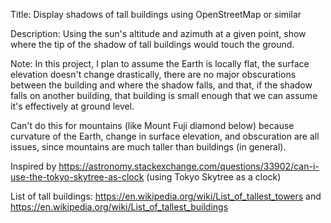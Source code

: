 Title: Display shadows of tall buildings using OpenStreetMap or similar

Description: Using the sun's altitude and azimuth at a given point,
show where the tip of the shadow of tall buildings would touch the
ground.

Note: In this project, I plan to assume the Earth is locally flat, the
surface elevation doesn't change drastically, there are no major
obscurations between the building and where the shadow falls, and
that, if the shadow falls on another building, that building is small
enough that we can assume it's effectively at ground level.

Can't do this for mountains (like Mount Fuji diamond below) because
curvature of the Earth, change in surface elevation, and obscuration
are all issues, since mountains are much taller than buildings (in
general).

Inspired by https://astronomy.stackexchange.com/questions/33902/can-i-use-the-tokyo-skytree-as-clock (using Tokyo Skytree as a clock)

List of tall buildings: https://en.wikipedia.org/wiki/List_of_tallest_towers and https://en.wikipedia.org/wiki/List_of_tallest_buildings
